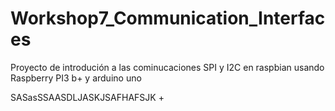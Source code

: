 # Workshop7_Communication_Interfaces
Proyecto de introdución a las cominucaciones SPI y I2C en raspbian usando Raspberry PI3 b+ y arduino uno

SASasSSAASDLJASKJSAFHAFSJK
+
